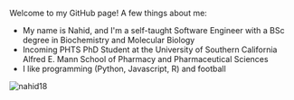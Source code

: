 Welcome to my GitHub page! A few things about me:

* My name is Nahid, and I'm a self-taught Software Engineer with a BSc degree in Biochemistry and Molecular Biology
* Incoming PHTS PhD Student at the University of Southern California Alfred E. Mann School of Pharmacy and Pharmaceutical Sciences
* I like programming (Python, Javascript, R) and football

<img src="https://komarev.com/ghpvc/?username=nahid18&label=Profile%20views&color=0e75b6&style=flat" alt="nahid18" />

<!--
Here are some ideas to get you started:

- 🔭 I’m currently working on ...
- 🌱 I’m currently learning ...
- 👯 I’m looking to collaborate on ...
- 🤔 I’m looking for help with ...
- 💬 Ask me about ...
- 📫 How to reach me: ...
- 😄 Pronouns: ...
- ⚡ Fun fact: ...
-->
